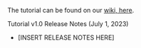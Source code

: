 The tutorial can be found on our [wiki, here](https://github.com/jamiegonzalez/idk/wiki).

Tutorial v1.0 Release Notes (July 1, 2023)
* [INSERT RELEASE NOTES HERE]
